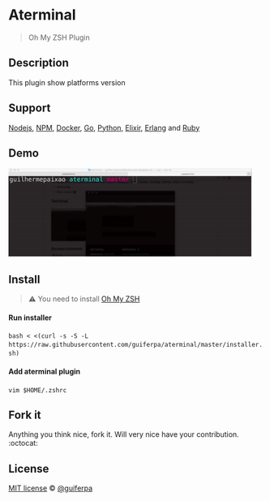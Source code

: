 # Aterminal 
> Oh My ZSH Plugin

## Description
This plugin show platforms version

## Support
[Nodejs](https://nodejs.org), [NPM](https://www.npmjs.com), [Docker](https://www.docker.com), [Go](https://golang.org), [Python](https://www.python.org), [Elixir](https://elixir-lang.org), [Erlang](http://www.erlang.org) and [Ruby](https://www.ruby-lang.org)

## Demo
![Demo](images/demo.gif)

## Install
> :warning: You need to install [Oh My ZSH](https://github.com/robbyrussell/oh-my-zsh)

#### Run installer
`bash < <(curl -s -S -L https://raw.githubusercontent.com/guiferpa/aterminal/master/installer.sh)`

#### Add aterminal plugin
`vim $HOME/.zshrc`

## Fork it
Anything you think nice, fork it. Will very nice have your contribution. :octocat:

## License
[MIT license](LICENSE) © [@guiferpa](http://github.com/guiferpa)
